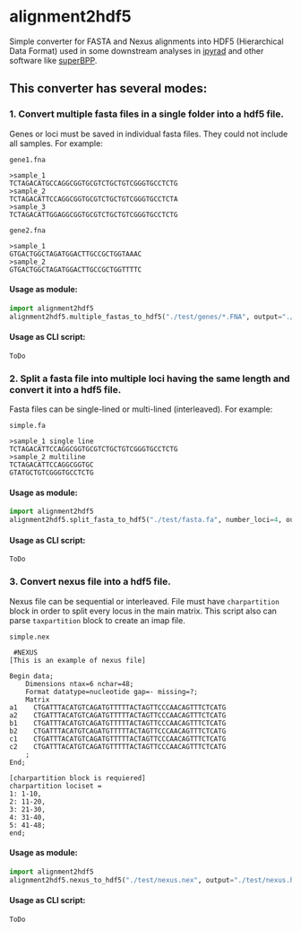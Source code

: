 # alignment2hdf5

Simple converter for FASTA and Nexus alignments into HDF5 (Hierarchical Data Format) used in some downstream analyses in [ipyrad](https://github.com/dereneaton/ipyrad) and other software like [superBPP](https://github.com/eaton-lab/superbpp).

## This converter has several modes:

### 1. Convert multiple fasta files in a single folder into a hdf5 file.

Genes or loci must be saved in individual fasta files. They could not include all samples. For example:

`gene1.fna`
```text
>sample_1
TCTAGACATGCCAGGCGGTGCGTCTGCTGTCGGGTGCCTCTG
>sample_2
TCTAGACATTCCAGGCGGTGCGTCTGCTGTCGGGTGCCTCTA
>sample_3
TCTAGACATTGGAGGCGGTGCGTCTGCTGTCGGGTGCCTCTG
``` 
`gene2.fna`
```text
>sample_1
GTGACTGGCTAGATGGACTTGCCGCTGGTAAAC
>sample_2
GTGACTGGCTAGATGGACTTGCCGCTGGTTTTC
```

#### Usage as module:
```python
import alignment2hdf5
alignment2hdf5.multiple_fastas_to_hdf5("./test/genes/*.FNA", output="./test/alignment.hdf5")
```

#### Usage as CLI script:
```
ToDo
```

### 2. Split a fasta file into multiple loci having the same length and convert it into a hdf5 file.

Fasta files can be single-lined or multi-lined (interleaved). For example:

`simple.fa` 
```text
>sample_1 single line
TCTAGACATTCCAGGCGGTGCGTCTGCTGTCGGGTGCCTCTG
>sample_2 multiline
TCTAGACATTCCAGGCGGTGC
GTATGCTGTCGGGTGCCTCTG

```

#### Usage as module:

```python
import alignment2hdf5
alignment2hdf5.split_fasta_to_hdf5("./test/fasta.fa", number_loci=4, output="./test/fasta.hdf5")
```

#### Usage as CLI script:
```
ToDo
```

### 3. Convert nexus file into a hdf5 file.

Nexus file can be sequential or interleaved. File must have `charpartition` block in order to split every locus in the main matrix. This script also can parse `taxpartition` block to create an imap file.

`simple.nex`
```text
 #NEXUS
[This is an example of nexus file]

Begin data;
    Dimensions ntax=6 nchar=48;
    Format datatype=nucleotide gap=- missing=?;
    Matrix
a1    CTGATTTACATGTCAGATGTTTTTACTAGTTCCCAACAGTTTCTCATG
a2    CTGATTTACATGTCAGATGTTTTTACTAGTTCCCAACAGTTTCTCATG
b1    CTGATTTACATGTCAGATGTTTTTACTAGTTCCCAACAGTTTCTCATG
b2    CTGATTTACATGTCAGATGTTTTTACTAGTTCCCAACAGTTTCTCATG
c1    CTGATTTACATGTCAGATGTTTTTACTAGTTCCCAACAGTTTCTCATG
c2    CTGATTTACATGTCAGATGTTTTTACTAGTTCCCAACAGTTTCTCATG
    ;
End;

[charpartition block is requiered]
charpartition lociset =
1: 1-10,
2: 11-20,
3: 21-30,
4: 31-40,
5: 41-48;
end;
```

#### Usage as module:
```python
import alignment2hdf5
alignment2hdf5.nexus_to_hdf5("./test/nexus.nex", output="./test/nexus.hdf5")
```

#### Usage as CLI script:
```
ToDo
```